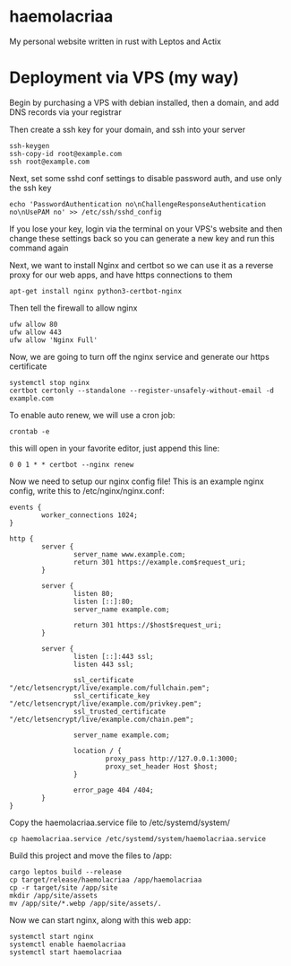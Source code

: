 # haemolacriaa 
My personal website written in rust with Leptos and Actix 

# Deployment via VPS (my way) 

Begin by purchasing a VPS with debian installed, 
then a domain, and add DNS records via your registrar 

Then create a ssh key for your domain, and ssh into your server 
```
ssh-keygen
ssh-copy-id root@example.com
ssh root@example.com
```

Next, set some sshd conf settings to disable password auth, 
and use only the ssh key
```
echo 'PasswordAuthentication no\nChallengeResponseAuthentication no\nUsePAM no' >> /etc/ssh/sshd_config
```
If you lose your key, login via the terminal on your VPS's website 
and then change these settings back so you can generate a new key 
and run this command again 

Next, we want to install Nginx and certbot so we can use it 
as a reverse proxy for our web apps, and have https connections to them
```
apt-get install nginx python3-certbot-nginx
```

Then tell the firewall to allow nginx
```
ufw allow 80
ufw allow 443
ufw allow 'Nginx Full'
```

Now, we are going to turn off the nginx service and generate our https certificate
```
systemctl stop nginx
certbot certonly --standalone --register-unsafely-without-email -d example.com
```

To enable auto renew, we will use a cron job:
```
crontab -e
```

this will open in your favorite editor, just append this line:
```
0 0 1 * * certbot --nginx renew
```

Now we need to setup our nginx config file! 
This is an example nginx config, write this to /etc/nginx/nginx.conf:
```
events {
        worker_connections 1024;
}

http {
        server {
                server_name www.example.com;
                return 301 https://example.com$request_uri;
        }

        server {
                listen 80;
                listen [::]:80;
                server_name example.com;

                return 301 https://$host$request_uri;
        }

        server {
                listen [::]:443 ssl;
                listen 443 ssl;

                ssl_certificate "/etc/letsencrypt/live/example.com/fullchain.pem";
                ssl_certificate_key "/etc/letsencrypt/live/example.com/privkey.pem";
                ssl_trusted_certificate "/etc/letsencrypt/live/example.com/chain.pem";

                server_name example.com;

                location / {
                        proxy_pass http://127.0.0.1:3000;
                        proxy_set_header Host $host;
                }

                error_page 404 /404;
        }
}
```

Copy the haemolacriaa.service file to /etc/systemd/system/
```
cp haemolacriaa.service /etc/systemd/system/haemolacriaa.service
```

Build this project and move the files to /app:
```
cargo leptos build --release
cp target/release/haemolacriaa /app/haemolacriaa
cp -r target/site /app/site
mkdir /app/site/assets
mv /app/site/*.webp /app/site/assets/.
```

Now we can start nginx, along with this web app:
```
systemctl start nginx
systemctl enable haemolacriaa
systemctl start haemolacriaa
```
